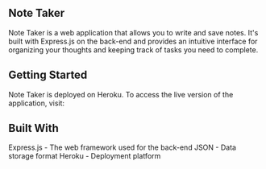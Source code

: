 ## Note Taker
Note Taker is a web application that allows you to write and save notes. It's built with Express.js on the back-end and provides an intuitive interface for organizing your thoughts and keeping track of tasks you need to complete.

## Getting Started
Note Taker is deployed on Heroku. To access the live version of the application, visit: 

## Built With
Express.js - The web framework used for the back-end
JSON - Data storage format
Heroku - Deployment platform